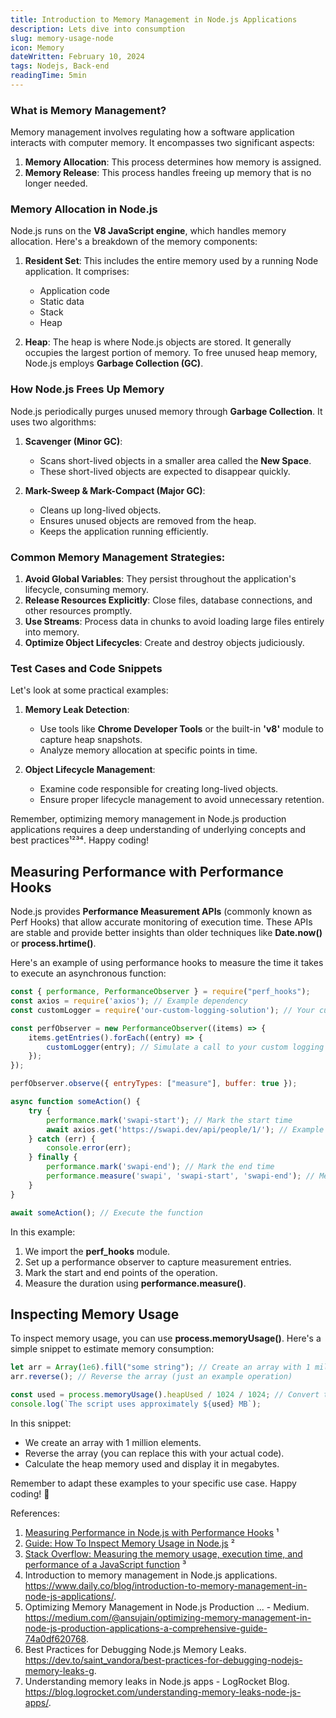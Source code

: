 ```yaml
---
title: Introduction to Memory Management in Node.js Applications
description: Lets dive into consumption
slug: memory-usage-node
icon: Memory
dateWritten: February 10, 2024
tags: Nodejs, Back-end
readingTime: 5min
---
```


### What is Memory Management?
Memory management involves regulating how a software application interacts with computer memory. It encompasses two significant aspects:

1. **Memory Allocation**: This process determines how memory is assigned.
2. **Memory Release**: This process handles freeing up memory that is no longer needed.

### Memory Allocation in Node.js
Node.js runs on the **V8 JavaScript engine**, which handles memory allocation. Here's a breakdown of the memory components:

1. **Resident Set**: This includes the entire memory used by a running Node application. It comprises:
    - Application code
    - Static data
    - Stack
    - Heap

2. **Heap**: The heap is where Node.js objects are stored. It generally occupies the largest portion of memory. To free unused heap memory, Node.js employs **Garbage Collection (GC)**.

### How Node.js Frees Up Memory
Node.js periodically purges unused memory through **Garbage Collection**. It uses two algorithms:

1. **Scavenger (Minor GC)**:
    - Scans short-lived objects in a smaller area called the **New Space**.
    - These short-lived objects are expected to disappear quickly.

2. **Mark-Sweep & Mark-Compact (Major GC)**:
    - Cleans up long-lived objects.
    - Ensures unused objects are removed from the heap.
    - Keeps the application running efficiently.

### Common Memory Management Strategies:
1. **Avoid Global Variables**: They persist throughout the application's lifecycle, consuming memory.
2. **Release Resources Explicitly**: Close files, database connections, and other resources promptly.
3. **Use Streams**: Process data in chunks to avoid loading large files entirely into memory.
4. **Optimize Object Lifecycles**: Create and destroy objects judiciously.

### Test Cases and Code Snippets
Let's look at some practical examples:

1. **Memory Leak Detection**:
    - Use tools like **Chrome Developer Tools** or the built-in **'v8'** module to capture heap snapshots.
    - Analyze memory allocation at specific points in time.

2. **Object Lifecycle Management**:
    - Examine code responsible for creating long-lived objects.
    - Ensure proper lifecycle management to avoid unnecessary retention.

Remember, optimizing memory management in Node.js production applications requires a deep understanding of underlying concepts and best practices¹²³⁴. Happy coding! 

## Measuring Performance with Performance Hooks

Node.js provides **Performance Measurement APIs** (commonly known as Perf Hooks) that allow accurate monitoring of execution time. These APIs are stable and provide better insights than older techniques like **Date.now()** or **process.hrtime()**.

Here's an example of using performance hooks to measure the time it takes to execute an asynchronous function:

```javascript
const { performance, PerformanceObserver } = require("perf_hooks");
const axios = require('axios'); // Example dependency
const customLogger = require('our-custom-logging-solution'); // Your custom logging solution

const perfObserver = new PerformanceObserver((items) => {
    items.getEntries().forEach((entry) => {
        customLogger(entry); // Simulate a call to your custom logging solution
    });
});

perfObserver.observe({ entryTypes: ["measure"], buffer: true });

async function someAction() {
    try {
        performance.mark('swapi-start'); // Mark the start time
        await axios.get('https://swapi.dev/api/people/1/'); // Example API call
    } catch (err) {
        console.error(err);
    } finally {
        performance.mark('swapi-end'); // Mark the end time
        performance.measure('swapi', 'swapi-start', 'swapi-end'); // Measure the duration
    }
}

await someAction(); // Execute the function
```

In this example:
1. We import the **perf_hooks** module.
2. Set up a performance observer to capture measurement entries.
3. Mark the start and end points of the operation.
4. Measure the duration using **performance.measure()**.

## Inspecting Memory Usage

To inspect memory usage, you can use **process.memoryUsage()**. Here's a simple snippet to estimate memory consumption:

```javascript
let arr = Array(1e6).fill("some string"); // Create an array with 1 million elements
arr.reverse(); // Reverse the array (just an example operation)

const used = process.memoryUsage().heapUsed / 1024 / 1024; // Convert to MB
console.log(`The script uses approximately ${used} MB`);
```

In this snippet:
- We create an array with 1 million elements.
- Reverse the array (you can replace this with your actual code).
- Calculate the heap memory used and display it in megabytes.

Remember to adapt these examples to your specific use case. Happy coding! 🚀

References:
1. [Measuring Performance in Node.js with Performance Hooks](https://dev.to/bearer/measuring-performance-in-node-js-with-performance-hooks-585p) ¹
2. [Guide: How To Inspect Memory Usage in Node.js](https://www.valentinog.com/blog/node-usage/) ²
3. [Stack Overflow: Measuring the memory usage, execution time, and performance of a JavaScript function](https://stackoverflow.com/questions/11454933/measuring-the-memory-usage-execution-time-and-performance-of-a-javascript-func) ³
4. Introduction to memory management in Node.js applications. https://www.daily.co/blog/introduction-to-memory-management-in-node-js-applications/.
5. Optimizing Memory Management in Node.js Production ... - Medium. https://medium.com/@ansujain/optimizing-memory-management-in-node-js-production-applications-a-comprehensive-guide-74a0df620768.
6. Best Practices for Debugging Node.js Memory Leaks. https://dev.to/saint_vandora/best-practices-for-debugging-nodejs-memory-leaks-g.
7. Understanding memory leaks in Node.js apps - LogRocket Blog. https://blog.logrocket.com/understanding-memory-leaks-node-js-apps/.



